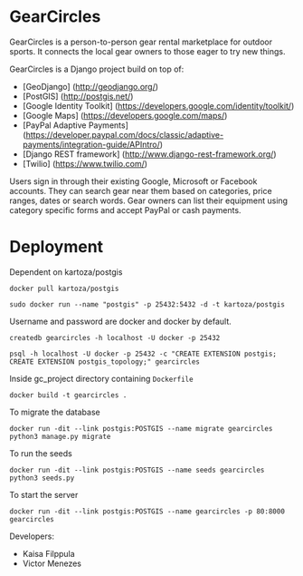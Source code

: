 # GearCircles

GearCircles is a person-to-person gear rental marketplace for outdoor sports. It
connects the local gear owners to those eager to try new things. 

GearCircles is a Django project build on top of:
* [GeoDjango] (http://geodjango.org/)
* [PostGIS] (http://postgis.net/)
* [Google Identity Toolkit] (https://developers.google.com/identity/toolkit/)
* [Google Maps] (https://developers.google.com/maps/)
* [PayPal Adaptive Payments] (https://developer.paypal.com/docs/classic/adaptive-payments/integration-guide/APIntro/)
* [Django REST framework] (http://www.django-rest-framework.org/)
* [Twilio] (https://www.twilio.com/)

Users sign in through their existing Google, Microsoft or Facebook accounts. They
can search gear near them based on categories, price ranges, dates or search words.
Gear owners can list their equipment using category specific forms and accept
PayPal or cash payments.

Deployment
===========

Dependent on kartoza/postgis

`docker pull kartoza/postgis`

`sudo docker run --name "postgis" -p 25432:5432 -d -t kartoza/postgis`

Username and password are docker and docker by default.

`createdb gearcircles -h localhost -U docker -p 25432`

`psql -h localhost -U docker -p 25432 -c "CREATE EXTENSION postgis; CREATE EXTENSION postgis_topology;" gearcircles`

Inside gc_project directory containing `Dockerfile`

`docker build -t gearcircles .`

To migrate the database

`docker run -dit --link postgis:POSTGIS --name migrate gearcircles python3 manage.py migrate`

To run the seeds

`docker run -dit --link postgis:POSTGIS --name seeds gearcircles python3 seeds.py`

To start the server

`docker run -dit --link postgis:POSTGIS --name gearcircles -p 80:8000 gearcircles`

Developers:
* Kaisa Filppula
* Victor Menezes
